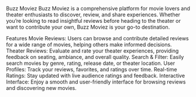 Buzz Moviez
Buzz Moviez is a comprehensive platform for movie lovers and theater enthusiasts to discover, review, and share experiences. Whether you’re looking to read insightful reviews before heading to the theater or want to contribute your own, Buzz Moviez is your go-to destination.

Features
Movie Reviews: Users can browse and contribute detailed reviews for a wide range of movies, helping others make informed decisions.
Theater Reviews: Evaluate and rate your theater experiences, providing feedback on seating, ambiance, and overall quality.
Search & Filter: Easily search movies by genre, rating, release date, or theater location.
User Profiles: Track your reviews, favorites, and ratings over time.
Real-time Ratings: Stay updated with live audience ratings and feedback.
Interactive Interface: Enjoy a smooth and user-friendly interface for browsing reviews and discovering new movies.
